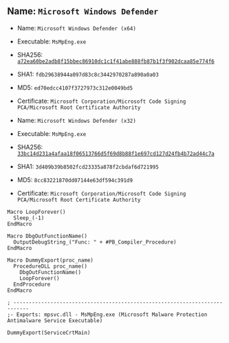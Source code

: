 ## Name: `Microsoft Windows Defender`

* Name: `Microsoft Windows Defender (x64)`
* Executable: `MsMpEng.exe`
* SHA256: [`a72ea60be2adb8f15bbec86910dc1c1f41abe888fb87b1f3f902dcaa85e774f6`](https://www.hybrid-analysis.com/search?query=a72ea60be2adb8f15bbec86910dc1c1f41abe888fb87b1f3f902dcaa85e774f6)
* SHA1: `fdb29638944a097d83c8c3442970287a890a0a03`
* MD5: `ed70edcc4107f3727973c312e0049bd5`
* Certificate: `Microsoft Corporation/Microsoft Code Signing PCA/Microsoft Root Certificate Authority`

* Name: `Microsoft Windows Defender (x32)`
* Executable: `MsMpEng.exe`
* SHA256: [`33bc14d231a4afaa18f06513766d5f69d8b88f1e697cd127d24fb4b72ad44c7a`](https://www.hybrid-analysis.com/search?query=33bc14d231a4afaa18f06513766d5f69d8b88f1e697cd127d24fb4b72ad44c7a)
* SHA1: `3d409b39b8502fcd23335a878f2cbdaf6d721995`
* MD5: `8cc83221870dd07144e63df594c391d9`
* Certificate: `Microsoft Corporation/Microsoft Code Signing PCA/Microsoft Root Certificate Authority`


```
Macro LoopForever()
  Sleep_(-1)
EndMacro

Macro DbgOutFunctionName()
  OutputDebugString_("Func: " + #PB_Compiler_Procedure)
EndMacro

Macro DummyExport(proc_name)
  ProcedureDLL proc_name()
    DbgOutFunctionName()
    LoopForever()
  EndProcedure
EndMacro

; ---------------------------------------------------------------------------
;- Exports: mpsvc.dll - MsMpEng.exe (Microsoft Malware Protection Antimalware Service Executable)

DummyExport(ServiceCrtMain)
```